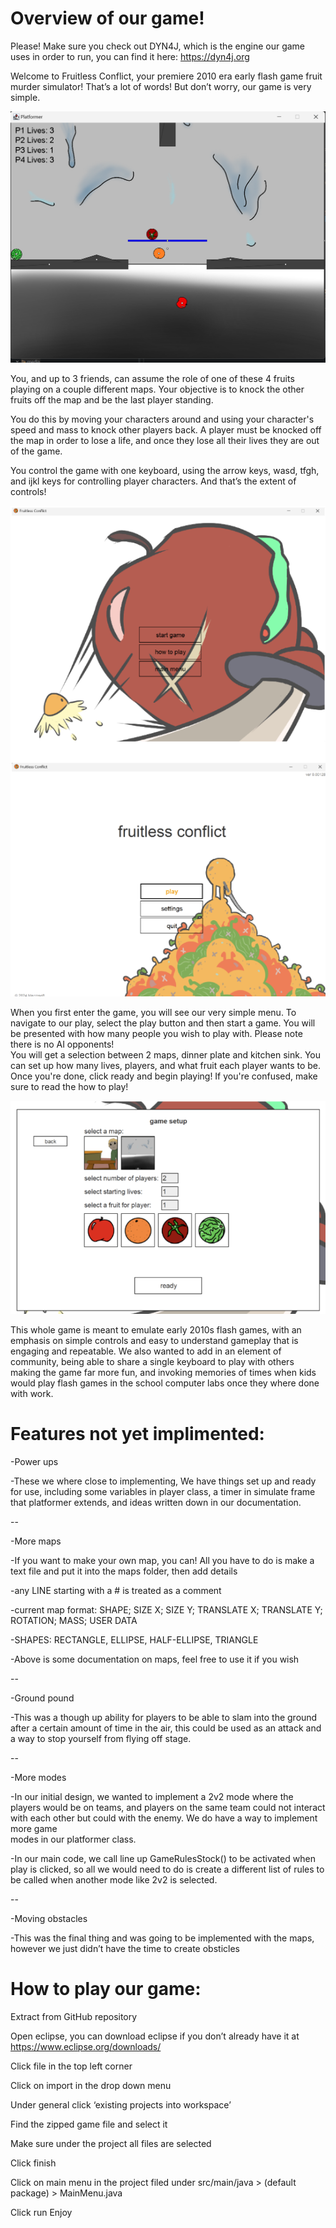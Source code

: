 # Overview of our game!
	
 Please! Make sure you check out DYN4J, which is the engine our game uses in order to run, you can find it here: https://dyn4j.org

 
Welcome to Fruitless Conflict, your premiere 2010 era early flash game fruit murder simulator! That’s a lot of words! But don’t worry, our game is very simple.
 
 ![PlatformExamples](media/BetterPlatformer.png?raw=true "Platform sample")
	
 You, and up to 3 friends, can assume the role of one of these 4 fruits playing on a couple different maps. Your objective is to knock the other fruits off the map and be the last player standing. 
 
 You do this by moving your characters around and using your character's speed and mass to knock other players back. A player must be knocked off the map in order to lose a life, and once they lose all their lives they are out of the game.
 
  You control the game with one keyboard, using the arrow keys, wasd, tfgh, and ijkl keys for controlling player characters. And that’s the extent of controls!
  
![CharacterMenuExamples](media/DoubleMenu.png?raw=true "Char sample")


When you first enter the game, you will see our very simple menu. To navigate to our play, select the play button and then start a game. You will be presented with how many people you wish to play with. Please note there is no AI opponents!  
You will get a selection between 2 maps, dinner plate and kitchen sink. You can set up how many lives, players, and what fruit each player wants to be. Once you're done, click ready and begin playing! If you're confused, make sure to read the how to play!

![MenuExamples](media/CharacterSelect.png?raw=true "Menu sample")

  This whole game is meant to emulate early 2010s flash games, with an emphasis on simple controls and easy to understand gameplay that is engaging and repeatable. We also wanted to add in an element of community, being able to share a single keyboard to play with others making the game far more fun, and invoking memories of times when kids would play flash games in the school computer labs once they where done with work.


  
# Features not yet implimented:
-Power ups

  -These we where close to implementing, We have things set up and ready for use, including some variables in player class, a timer in simulate frame that platformer extends, and ideas written down in our documentation. 

  --
  
-More maps

  -If you want to make your own map, you can! All you have to do is make a text file and put it into the maps folder, then add details
  
  -any LINE starting with a # is treated as a comment
  
  -current map format: SHAPE; SIZE X; SIZE Y; TRANSLATE X; TRANSLATE Y; ROTATION; MASS; USER DATA
  
  -SHAPES: RECTANGLE, ELLIPSE, HALF-ELLIPSE, TRIANGLE
  
  -Above is some documentation on maps, feel free to use it if you wish

  --
  
-Ground pound

  -This was a though up ability for players to be able to slam into the ground after a certain amount of time in the air, this could be used as an attack and a way to stop yourself from flying off stage.

  --
  
-More modes

  -In our initial design, we wanted to implement a 2v2 mode where the players would be on teams, and players on the same team could not interact with each other but could with the enemy. We do have a way to implement more game   
    modes in our platformer class.
    
  -In our main code, we call line up GameRulesStock() to be activated when play is clicked, so all we would need to do is create a different list of rules to be called when another mode like 2v2 is selected.

--

-Moving obstacles

  -This was the final thing and was going to be implemented with the maps, however we just didn’t have the time to create obsticles

 
# How to play our game:
Extract from GitHub repository

Open eclipse, you can download eclipse if you don’t already have it at https://www.eclipse.org/downloads/

Click file in the top left corner

Click on import in the drop down menu

Under general click ‘existing projects into workspace’

Find the zipped game file and select it

Make sure under the project all files are selected

Click finish

Click on main menu in the project filed under src/main/java > (default package) > MainMenu.java

Click run
Enjoy
